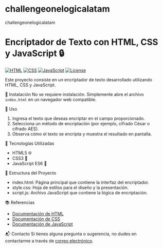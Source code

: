 # challengeonelogicalatam
challengeonelogicalatam
# Encriptador de Texto con HTML, CSS y JavaScript 🔒

[![HTML](https://img.shields.io/badge/HTML-5-orange)](https://developer.mozilla.org/en-US/docs/Web/Guide/HTML/HTML5)
[![CSS](https://img.shields.io/badge/CSS-3-blue)](https://developer.mozilla.org/en-US/docs/Web/CSS)
[![JavaScript](https://img.shields.io/badge/JavaScript-ES6-yellow)](https://developer.mozilla.org/en-US/docs/Web/JavaScript)
[![License](https://img.shields.io/badge/License-MIT-green)](https://opensource.org/licenses/MIT)

Este proyecto consiste en un encriptador de texto desarrollado utilizando HTML, CSS y JavaScript.

🚀 Instalación
No se requiere instalación. Simplemente abre el archivo `index.html` en un navegador web compatible.

📝 Uso
1. Ingresa el texto que deseas encriptar en el campo proporcionado.
2. Selecciona un método de encriptación (por ejemplo, cifrado César o cifrado AES).
3. Observa cómo el texto se encripta y muestra el resultado en pantalla.

🔧 Tecnologías Utilizadas
- HTML5 🌐
- CSS3 🎨
- JavaScript ES6 🚀

📄 Estructura del Proyecto
- index.html: Página principal que contiene la interfaz del encriptador.
- style.css: Hoja de estilos para el diseño y la presentación.
- script.js: Archivo JavaScript que contiene la lógica de encriptación.

📚 Referencias
- [Documentación de HTML](https://developer.mozilla.org/en-US/docs/Web/HTML)
- [Documentación de CSS](https://developer.mozilla.org/en-US/docs/Web/CSS)
- [Documentación de JavaScript](https://developer.mozilla.org/en-US/docs/Web/JavaScript)

📬 Contacto
Si tienes alguna pregunta o sugerencia, no dudes en contactarme a través de [correo electrónico](mailto:tu-correo@example.com).

